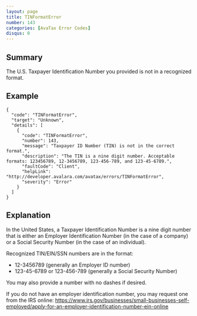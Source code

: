 ```yaml
---
layout: page
title: TINFormatError
number: 143
categories: [AvaTax Error Codes]
disqus: 0
---
```


## Summary

The U.S. Taxpayer Identification Number you provided is not in a recognized format.

## Example

    {
      "code": "TINFormatError",
      "target": "Unknown",
      "details": [
        {
          "code": "TINFormatError",
          "number": 143,
          "message": "Taxpayer ID Number (TIN) is not in the correct format.",
          "description": "The TIN is a nine digit number. Acceptable formats: 123456789, 12-3456789, 123-456-789, and 123-45-6789.",
          "faultCode": "Client",
          "helpLink": "http://developer.avalara.com/avatax/errors/TINFormatError",
          "severity": "Error"
        }
      ]
    }

## Explanation

In the United States, a Taxpayer Identification Number is a nine digit number that is either an Employer Identification Number (in the case of a company) or a Social Security Number (in the case of an individual).

Recognized TIN/EIN/SSN numbers are in the format:
* 12-3456789 (generally an Employer ID number)
* 123-45-6789 or 123-456-789 (generally a Social Security Number)

You may also provide a number with no dashes if desired.

If you do not have an employer identification number, you may request one from the IRS online: https://www.irs.gov/businesses/small-businesses-self-employed/apply-for-an-employer-identification-number-ein-online
